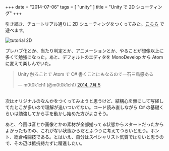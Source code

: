 +++
date = "2014-07-06"
tags = [ "unity" ]
title = "Unity で 2D シューティング"
+++

引き続き、チュートリアル通りに 2D シューティングをつくってみた。[こちら](/unity/Tutorial2D.html) で遊べます。

<!--more-->

![tutorial 2D](/my-images/entry/unity_2d.gif)

プレハブ化とか、当たり判定とか、アニメーションとか、やることが想像以上に多くて勉強になった。あと、デフォルトのエディタを MonoDevelop から Atom に変えて楽しんでいた。

<blockquote class="twitter-tweet" lang="ja"><p>Unity 触ることで Atom で C# 書くことにもなるので一石三鳥感ある</p>&mdash; m0t0k1ch1 (@m0t0k1ch1) <a href="https://twitter.com/m0t0k1ch1/statuses/485478509913993217">2014, 7月 5</a></blockquote>
<script async src="//platform.twitter.com/widgets.js" charset="utf-8"></script>

<br />
次はオリジナルのなんかをつくってみようと思うけど、結構心を無にして写経してたとこが多いので理解が追いついてない。コード読み直しながら C# の基礎くらいは勉強してから手を動かし始めた方がよさそう。

あと、今回は音とか画像とかの素材が全部揃ってる状態からスタートだったからよかったものの、これがない状態からだとふつうに考えてつらいと思う。ホント、総合格闘技である。とはいえ、自分はスペシャリスト気質ではないと思うので、その辺は抵抗持たずに精進したい。
